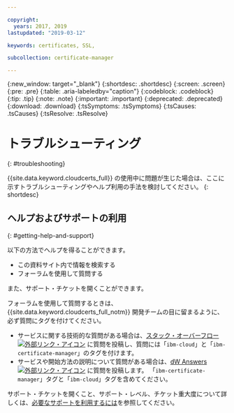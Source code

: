 ```yaml
---

copyright:
  years: 2017, 2019
lastupdated: "2019-03-12"

keywords: certificates, SSL, 

subcollection: certificate-manager

---
```


{:new_window: target="_blank"}
{:shortdesc: .shortdesc}
{:screen: .screen}
{:pre: .pre}
{:table: .aria-labeledby="caption"}
{:codeblock: .codeblock}
{:tip: .tip}
{:note: .note}
{:important: .important}
{:deprecated: .deprecated}
{:download: .download}
{:tsSymptoms: .tsSymptoms}
{:tsCauses: .tsCauses}
{:tsResolve: .tsResolve}

# トラブルシューティング
{: #troubleshooting}

{{site.data.keyword.cloudcerts_full}} の使用中に問題が生じた場合は、ここに示すトラブルシューティングやヘルプ利用の手法を検討してください。
{: shortdesc}

## ヘルプおよびサポートの利用
{: #getting-help-and-support}



以下の方法でヘルプを得ることができます。

- この資料サイト内で情報を検索する
- フォーラムを使用して質問する

また、サポート・チケットを開くことができます。

フォーラムを使用して質問するときは、{{site.data.keyword.cloudcerts_full_notm}} 開発チームの目に留まるように、必ず質問にタグを付けてください。

- サービスに関する技術的な質問がある場合は、[スタック・オーバーフロー![外部リンク・アイコン](../../icons/launch-glyph.svg "外部リンク・アイコン")](http://stackoverflow.com/search?q=ibm-certificate-manager+ibm-cloud) に質問を投稿し、質問には「`ibm-cloud`」と「`ibm-certificate-manager`」のタグを付けます。  
- サービスや開始方法の説明について質問がある場合は、[dW Answers ![外部リンク・アイコン](../../icons/launch-glyph.svg "外部リンク・アイコン")](https://developer.ibm.com/answers/search.html?f=&type=question&q=ibm-certificate-manager&q=ibm-cloud) に質問を投稿します。 「`ibm-certificate-manager`」タグと「`ibm-cloud`」タグを含めてください。

サポート・チケットを開くこと、サポート・レベル、チケット重大度について詳しくは、[必要なサポートを利用するには](/docs/get-support?topic=get-support-getting-customer-support#getting-customer-support)を参照してください。
